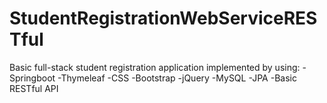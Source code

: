 # StudentRegistrationWebServiceRESTful
 Basic full-stack student registration application implemented by using:
 -Springboot
 -Thymeleaf
 -CSS
 -Bootstrap
 -jQuery
 -MySQL
 -JPA
 -Basic RESTful API

